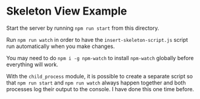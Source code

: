 # Skeleton View Example

Start the server by running `npm run start` from this directory.

Run `npm run watch` in order to have the `insert-skeleton-script.js` script run automatically when you make changes.

You may need to do `npm i -g npm-watch` to install `npm-watch` globally before everything will work.

With the `child_process` module, it is possible to create a separate script so that `npm run start` and `npm run watch` always happen together and both processes log their output to the console. I have done this one time before.
